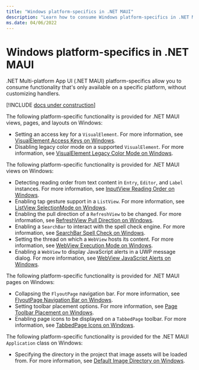 ```yaml
---
title: "Windows platform-specifics in .NET MAUI"
description: "Learn how to consume Windows platform-specifics in .NET MAUI apps."
ms.date: 04/06/2022
---
```


# Windows platform-specifics in .NET MAUI

.NET Multi-platform App UI (.NET MAUI) platform-specifics allow you to consume functionality that's only available on a specific platform, without customizing handlers.

[!INCLUDE [docs under construction](~/includes/preview-note.md)]

The following platform-specific functionality is provided for .NET MAUI views, pages, and layouts on Windows:

- Setting an access key for a `VisualElement`. For more information, see [VisualElement Access Keys on Windows](visualelement-access-keys.md).
- Disabling legacy color mode on a supported `VisualElement`. For more information, see [VisualElement Legacy Color Mode on Windows](legacy-color-mode.md).

The following platform-specific functionality is provided for .NET MAUI views on Windows:

- Detecting reading order from text content in `Entry`, `Editor`, and `Label` instances. For more information, see [InputView Reading Order on Windows](inputview-reading-order.md).
- Enabling tap gesture support in a `ListView`. For more information, see [ListView SelectionMode on Windows](listview-selectionmode.md).
- Enabling the pull direction of a `RefreshView` to be changed. For more information, see [RefreshView Pull Direction on Windows](refreshview-pulldirection.md).
- Enabling a `SearchBar` to interact with the spell check engine. For more information, see [SearchBar Spell Check on Windows](searchbar-spell-check.md).
- Setting the thread on which a `WebView` hosts its content. For more information, see [WebView Execution Mode on Windows](webview-executionmode.md).
- Enabling a `WebView` to display JavaScript alerts in a UWP message dialog. For more information, see [WebView JavaScript Alerts on Windows](webview-javascript-alert.md).

The following platform-specific functionality is provided for .NET MAUI pages on Windows:

- Collapsing the `FlyoutPage` navigation bar. For more information, see [FlyoutPage Navigation Bar on Windows](flyoutpage-navigation-bar.md).
- Setting toolbar placement options. For more information, see [Page Toolbar Placement on Windows](page-toolbar-placement.md).
- Enabling page icons to be displayed on a `TabbedPage` toolbar. For more information, see [TabbedPage Icons on Windows](tabbedpage-icons.md).

The following platform-specific functionality is provided for the .NET MAUI `Application` class on Windows:

- Specifying the directory in the project that image assets will be loaded from. For more information, see [Default Image Directory on Windows](default-image-directory.md).
